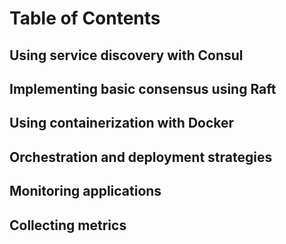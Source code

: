 # Table of Contents

## Using service discovery with Consul

## Implementing basic consensus using Raft

## Using containerization with Docker

## Orchestration and deployment strategies

## Monitoring applications

## Collecting metrics
